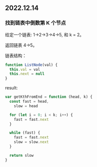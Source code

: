 ## 2022.12.14

### 找到链表中倒数第 K 个节点

给定一个链表: 1->2->3->4->5, 和 k = 2。

返回链表 4->5。

链表结构：

```js
function ListNode(val) {
  this.val = val
  this.next = null
}
```

result:

```js
var getKthFromEnd = function (head, k) {
  const fast = head,
    slow = head

  for (let i = 0; i < k; i++) {
    fast = fast.next
  }

  while (fast) {
    fast = fast.next
    slow = slow.next
  }

  return slow
}
```
